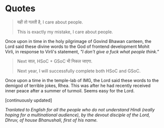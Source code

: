 # Quotes

> यही तो गलती है, I care about people.
>
> This is exactly my mistake, I care about people.

Once upon in time in the holy pilgrimage of Govind Bhawan canteen, the Lord said these divine words to the God of frontend development Mohit Virli, in response to Virli's statement, _"I don't give a fuck what people think."_

> Next साल, HSoC + GSoC भी निकल जाएगा.
>
> Next year, I will successfully complete both HSoC and GSoC.

Once upon a time in the temple-lab of IMG, the Lord said these words to the demigod of terrible jokes, Rhea. This was after he had recently received inner peace after a summer of turmoil. Seems easy for the Lord.

[continuously updated]

_Tranlated to English for all the people who do not understand Hindi (really hoping for a multinational audience), by the devout disciple of the Lord, Dhruv, of house Bhanushali, first of his name._
